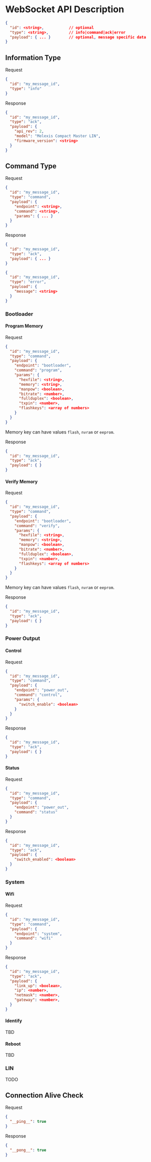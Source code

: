 # WebSocket API Description

```json
{
  "id": <string>,           // optional
  "type": <string>,         // info|command|ack|error
  "payload": { ... }        // optional, message specific data
}
```

## Information Type

Request

```json
{
  "id": "my_message_id",
  "type": "info"
}
```

Response

```json
{
  "id": "my_message_id",
  "type": "ack",
  "payload": {
    "api_rev": 2,
    "model": "Melexis Compact Master LIN",
    "firmware_version": <string>
  }
}
```

## Command Type

Request

```json
{
  "id": "my_message_id",
  "type": "command",
  "payload": {
    "endpoint": <string>,
    "command": <string>,
    "params": { ... }
  }
}
```

Response

```json
{
  "id": "my_message_id",
  "type": "ack",
  "payload": { ... }
}
```

```json
{
  "id": "my_message_id",
  "type": "error",
  "payload": {
    "message": <string>
  }
}
```

### Bootloader

#### Program Memory

Request

```json
{
  "id": "my_message_id",
  "type": "command",
  "payload": {
    "endpoint": "bootloader",
    "command": "program",
    "params": {
      "hexfile": <string>,
      "memory": <string>,
      "manpow": <boolean>,
      "bitrate": <number>,
      "fullduplex": <boolean>,
      "txpin": <number>,
      "flashkeys": <array of numbers>
    }
  }
}
```

Memory key can have values `flash`, `nvram` or `eeprom`.

Response

```json
{
  "id": "my_message_id",
  "type": "ack",
  "payload": { }
}
```

#### Verify Memory

Request

```json
{
  "id": "my_message_id",
  "type": "command",
  "payload": {
    "endpoint": "bootloader",
    "command": "verify",
    "params": {
      "hexfile": <string>,
      "memory": <string>,
      "manpow": <boolean>,
      "bitrate": <number>,
      "fullduplex": <boolean>,
      "txpin": <number>,
      "flashkeys": <array of numbers>
    }
  }
}
```

Memory key can have values `flash`, `nvram` or `eeprom`.

Response

```json
{
  "id": "my_message_id",
  "type": "ack",
  "payload": { }
}
```

### Power Output

#### Control

Request

```json
{
  "id": "my_message_id",
  "type": "command",
  "payload": {
    "endpoint": "power_out",
    "command": "control",
    "params": {
      "switch_enable": <boolean>
    }
  }
}
```

Response

```json
{
  "id": "my_message_id",
  "type": "ack",
  "payload": { }
}
```

#### Status

Request

```json
{
  "id": "my_message_id",
  "type": "command",
  "payload": {
    "endpoint": "power_out",
    "command": "status"
  }
}
```

Response

```json
{
  "id": "my_message_id",
  "type": "ack",
  "payload": {
    "switch_enabled": <boolean>
  }
}
```

### System

#### Wifi

Request

```json
{
  "id": "my_message_id",
  "type": "command",
  "payload": {
    "endpoint": "system",
    "command": "wifi"
  }
}
```

Response

```json
{
  "id": "my_message_id",
  "type": "ack",
  "payload": {
    "link_up": <boolean>,
    "ip": <number>,
    "netmask": <number>,
    "gateway": <number>,
  }
}
```

#### Identify

TBD

#### Reboot

TBD

### LIN

TODO

## Connection Alive Check

Request

```json
{
  "__ping__": true
}
```

Response

```json
{
  "__pong__": true
}
```

